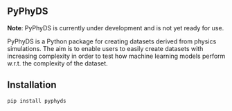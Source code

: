 ## PyPhyDS

**Note**: PyPhyDS is currently under development and is not yet ready for use.

PyPhyDS is a Python package for creating datasets derived from physics simulations. The aim is to enable users to easily create datasets with increasing complexity in order to test how machine learning models perform w.r.t. the complexity of the dataset.

## Installation

```bash
pip install pyphyds
```
